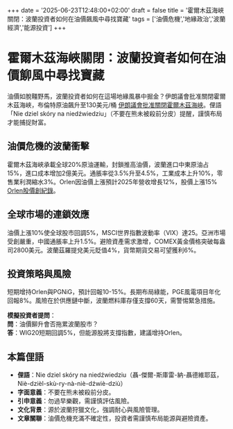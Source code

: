 +++
date = '2025-06-23T12:48:00+02:00'
draft = false
title = '霍爾木茲海峽關閉：波蘭投資者如何在油價飆風中尋找寶藏'
tags = ['油價危機','地緣政治','波蘭經濟','能源投資']
+++

# 霍爾木茲海峽關閉：波蘭投資者如何在油價飹風中尋找寶藏

油價如脫韁野馬，波蘭投資者如何在這場地緣風暴中掘金？伊朗議會批准關閉霍爾木茲海峽，布倫特原油飆升至130美元/桶 [伊朗議會批准關閉霍爾木茲海峽](https://www.rp.pl/konflikty-zbrojne/art42568731-iran-parlament-zatwierdzil-zamkniecie-ciesniny-ormuz)。俚語「Nie dziel skóry na niedźwiedziu」（不要在熊未被殺前分皮）提醒，謹慎布局才能捕捉財富。

## 油價危機的波蘭衝擊

霍爾木茲海峽承載全球20%原油運輸，封鎖推高油價，波蘭進口中東原油占15%，進口成本增加2億美元。通脹率從3.5%升至4.5%，工業成本上升10%，零售業利潤縮水3%。Orlen因油價上漲預計2025年營收增長12%，股價上漲15% [Orlen股價創紀錄](https://comparic.pl/z-ostatniej-chwili-iran-na-skraju-zamkniecia-ormuz-ropa-po-130-usd-akcje-orlen-bija-rekordy/)。

## 全球市場的連鎖效應

油價上漲10%使全球股市回調5%，MSCI世界指數波動率（VIX）達25。亞洲市場受創嚴重，中國通脹率上升1.5%。避險資產需求激增，COMEX黃金價格突破每盎司2800美元。波蘭茲羅提兌美元貶值4%，貨幣期貨交易可望獲利6%。

## 投資策略與風險

短期增持Orlen與PGNiG，預計回報10-15%。長期布局綠能，PGE風電項目年化回報8%。風險在於供應鏈中斷，波蘭燃料庫存僅支撐60天，需警惕緊急措施。

**模擬投資者提問**：  
**問**：油價飹升會否拖累波蘭股市？  
**答**：WIG20短期回調5%，但能源股將支撐指數，建議增持Orlen。

## 本篇俚語

- **俚語**：Nie dziel skóry na niedźwiedziu（聶-傑爾-斯庫雷-納-聶德維耶茲，Niè-dzièl-skù-ry-nà-niè-dźwiè-dziù）  
- **字面意義**：不要在熊未被殺前分皮。  
- **引申意義**：勿過早樂觀，需謹慎評估風險。  
- **文化背景**：源於波蘭狩獵文化，強調耐心與風險管理。  
- **文章關聯**：油價危機充滿不確定性，投資者需謹慎布局能源與避險資產。